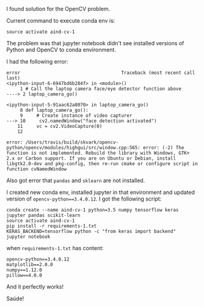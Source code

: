 I found solution for the OpenCV problem.

Current command to execute conda env is:
```
source activate aind-cv-1
```

The problem was that jupyter notebook didn't see installed versions of Python and OpenCV to conda environment.

I had the following error:
 ``` 
error                                     Traceback (most recent call last)
<ipython-input-6-6947bd6b284f> in <module>()
      1 # Call the laptop camera face/eye detector function above
----> 2 laptop_camera_go()

<ipython-input-5-91aac62a8070> in laptop_camera_go()
      8 def laptop_camera_go():
      9     # Create instance of video capturer
---> 10     cv2.namedWindow("face detection activated")
     11     vc = cv2.VideoCapture(0)
     12

error: /Users/travis/build/skvark/opencv-python/opencv/modules/highgui/src/window.cpp:565: error: (-2) The function is not implemented. Rebuild the library with Windows, GTK+ 2.x or Carbon support. If you are on Ubuntu or Debian, install libgtk2.0-dev and pkg-config, then re-run cmake or configure script in function cvNamedWindow
 ``` 

 Also got error that `pandas` and `sklearn` are not installed.

I created new conda env, installed jupyter in that environment and updated version of ` opencv-python==3.4.0.12 `. I got the following script:
 ``` 
conda create --name aind-cv-1 python=3.5 numpy tensorflow keras jupyter pandas scikit-learn
source activate aind-cv-1
pip install -r requirements-1.txt
KERAS_BACKEND=tensorflow python -c "from keras import backend"
jupyter notebook
 ``` 
when ` requirements-1.txt ` has content:
 ``` 
opencv-python==3.4.0.12
matplotlib==2.0.0
numpy==1.12.0
pillow==4.0.0
 ``` 

And it perfectly works!

Saúde!
